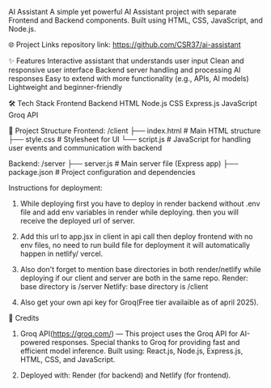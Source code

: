 AI Assistant
A simple yet powerful AI Assistant project with separate Frontend and Backend components.
Built using HTML, CSS, JavaScript, and Node.js.


🌐 Project Links
repository link: https://github.com/CSR37/ai-assistant


✨ Features
Interactive assistant that understands user input
Clean and responsive user interface
Backend server handling and processing AI responses
Easy to extend with more functionality (e.g., APIs, AI models)
Lightweight and beginner-friendly


🛠️ Tech Stack
Frontend	     Backend
 HTML	          Node.js
 CSS	          Express.js
 JavaScript     Groq API

 
📂 Project Structure
Frontend:
/client
├── index.html      # Main HTML structure
├── style.css       # Stylesheet for UI
└── script.js       # JavaScript for handling user events and communication with backend

Backend:
/server
├── server.js       # Main server file (Express app)
├── package.json    # Project configuration and dependencies


Instructions for deployment:
1. While deploying first you have to deploy in render backend without .env file and add env variables in render while deploying. then you will receive the deployed url of server.

2. Add this url to app.jsx in client in api call then deploy frontend with no env files, no need to run build file for deployment it will automatically happen in netlify/ vercel.

3. Also don't forget to mention base directories in both render/netlify while deploying if our client and server are both in the same repo.
   Render: base directory is /server
   Netlify: base directory is /client

4. Also get your own api key for Groq(Free tier availaible as of april 2025).



📜 Credits
1.  Groq API(https://groq.com/) — This project uses the Groq API for AI-powered responses. Special thanks to Groq for providing fast and efficient model inference.
Built using: React.js, Node.js, Express.js, HTML, CSS, and JavaScript.

2. Deployed with: Render (for backend) and Netlify (for frontend). 
